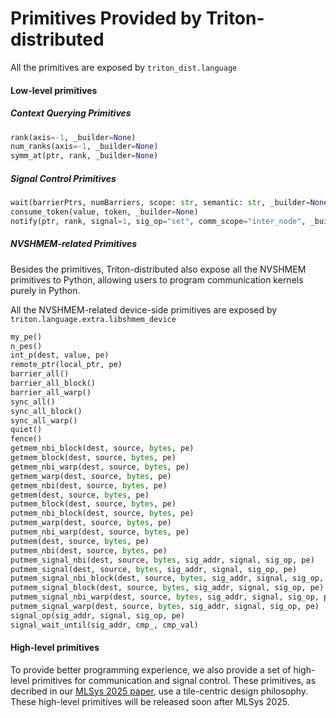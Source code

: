 # Primitives Provided by Triton-distributed

All the primitives are exposed by `triton_dist.language`
#### Low-level primitives
##### Context Querying Primitives
```py
rank(axis=-1, _builder=None)
num_ranks(axis=-1, _builder=None)
symm_at(ptr, rank, _builder=None)

```
##### Signal Control Primitives
```py
wait(barrierPtrs, numBarriers, scope: str, semantic: str, _builder=None)
consume_token(value, token, _builder=None)
notify(ptr, rank, signal=1, sig_op="set", comm_scope="inter_node", _builder=None)
```
##### NVSHMEM-related Primitives

Besides the primitives, Triton-distributed also expose all the NVSHMEM primitives to Python, allowing users to program communication kernels purely in Python.

All the NVSHMEM-related device-side primitives are exposed by `triton.language.extra.libshmem_device`
```py
my_pe()
n_pes()
int_p(dest, value, pe)
remote_ptr(local_ptr, pe)
barrier_all()
barrier_all_block()
barrier_all_warp()
sync_all()
sync_all_block()
sync_all_warp()
quiet()
fence()
getmem_nbi_block(dest, source, bytes, pe)
getmem_block(dest, source, bytes, pe)
getmem_nbi_warp(dest, source, bytes, pe)
getmem_warp(dest, source, bytes, pe)
getmem_nbi(dest, source, bytes, pe)
getmem(dest, source, bytes, pe)
putmem_block(dest, source, bytes, pe)
putmem_nbi_block(dest, source, bytes, pe)
putmem_warp(dest, source, bytes, pe)
putmem_nbi_warp(dest, source, bytes, pe)
putmem(dest, source, bytes, pe)
putmem_nbi(dest, source, bytes, pe)
putmem_signal_nbi(dest, source, bytes, sig_addr, signal, sig_op, pe)
putmem_signal(dest, source, bytes, sig_addr, signal, sig_op, pe)
putmem_signal_nbi_block(dest, source, bytes, sig_addr, signal, sig_op, pe)
putmem_signal_block(dest, source, bytes, sig_addr, signal, sig_op, pe)
putmem_signal_nbi_warp(dest, source, bytes, sig_addr, signal, sig_op, pe)
putmem_signal_warp(dest, source, bytes, sig_addr, signal, sig_op, pe)
signal_op(sig_addr, signal, sig_op, pe)
signal_wait_until(sig_addr, cmp_, cmp_val)
```

#### High-level primitives
To provide better programming experience, we also provide a set of high-level primitives for communication and signal control. These primitives, as decribed in our [MLSys 2025 paper](https://mlsys.org/virtual/2025/poster/3248), use a tile-centric design philosophy. These high-level primitives will be released soon after MLSys 2025.
